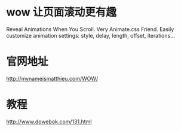 # wow 让页面滚动更有趣
Reveal Animations When You Scroll. Very Animate.css Friend. Easily customize animation settings: style, delay, length, offset, iterations...
# 官网地址
http://mynameismatthieu.com/WOW/

# 教程
 http://www.dowebok.com/131.html
